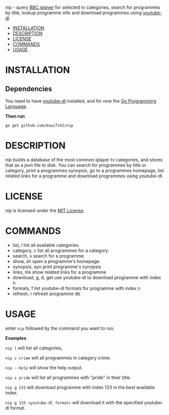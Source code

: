nip - query [BBC iplayer](https://www.bbc.co.uk/iplayer) for selected tv categories, search for programmes by title, lookup programme info and download programmes using
[youtube-dl](https://github.com/rg3/youtube-dl).

- [INSTALLATION](#installation)
- [DESCRIPTION](#description)
- [LICENSE](#license)
- [COMMANDS](#commands)
- [USAGE](#usage)

# INSTALLATION

## Dependencies

You need to have [youtube-dl](https://github.com/rg3/youtube-dl) installed, and for now
the [Go Programming Language](https://golang.org/doc/install).

**Then run**

`go get github.com/mswift42/nip`


# DESCRIPTION

nip builds a database of the most common iplayer tv categories, and stores that 
as a json file to disk. You can search for programmes by title or category, print
a programmes synopsis, go to a programmes homepage, list related links for a programme
and download programmes using youtube-dl.

# LICENSE

nip is licensed under the [MIT License](https://github.com/mswift42/nip/blob/master/LICENSE).

# COMMANDS

-   list, l              list all available categories.
-   category, c          list all programmes for a category.
-   search, s            search for a programme.
-   show, sh             open a programme's homepage.
-   synopsis, syn        print programme's synopsis
-   links, lnk           show related links for a programme
-   download, g, d, get  use youtube-dl to download programme with index n
-   formats, f           list youtube-dl formats for programme with index n
-   refresh, r           refresh programme db

# USAGE

enter `nip` followed by the command you want to run.

**Examples**

`nip l` will list all categories,

`nip c crime` will all programmes in category crime.

`nip --help` will show the help output.

`nip s pride` will list all programmes with "pride" in their title.

`nip g 133` will download programme with index 133 in the best available index.

`nip g 133 <youtube-dl format>` will download it with the specified youtube-dl format.
